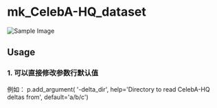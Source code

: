 # mk_CelebA-HQ_dataset
![Sample Image](images/200122.png)
## Usage
### 1. 可以直接修改参数行默认值
例如：
p.add_argument(     '-delta_dir',        help='Directory to read CelebA-HQ deltas from', default='a/b/c')
